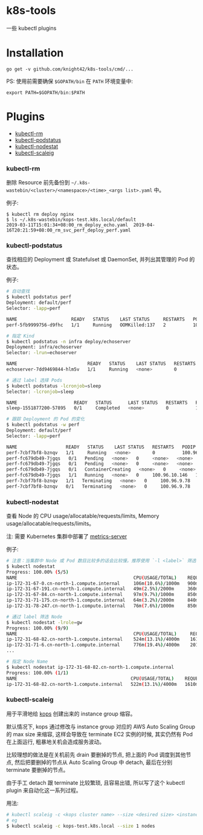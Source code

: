 # k8s-tools

一些 kubectl plugins

# Installation
```
go get -v github.com/knight42/k8s-tools/cmd/...
```

PS: 使用前需要确保 `$GOPATH/bin` 在 `PATH` 环境变量中:
```
export PATH=$GOPATH/bin:$PATH
```

# Plugins
* [kubectl-rm](#kubectl-rm)
* [kubectl-podstatus](#kubectl-podstatus)
* [kubectl-nodestat](#kubectl-nodestat)
* [kubectl-scaleig](#kubectl-scaleig)

### kubectl-rm
删除 Resource 前先备份到 `~/.k8s-wastebin/<cluster>/<namespace>/<time>_<args list>.yaml` 中。

例子:
```
$ kubectl rm deploy nginx
$ ls ~/.k8s-wastebin/kops-test.k8s.local/default
2019-03-11T15:01:34+08:00_rm_deploy_echo.yaml  2019-04-16T20:21:59+08:00_rm_svc_perf_deploy_perf.yaml
```

### kubectl-podstatus
查找相应的 Deployment 或 Statefulset 或 DaemonSet, 并列出其管理的 Pod 的状态。

例子:
```sh
# 自动查找
$ kubectl podstatus perf
Deployment: default/perf
Selector: -lapp=perf

NAME                    READY   STATUS    LAST STATUS     RESTARTS   PODIP           HOSTIP         NODE                                          AGE
perf-5fb9999756-d9fhc   1/1     Running   OOMKilled:137   2          100.96.25.224   172.31.77.41   ip-172-31-77-41.cn-north-1.compute.internal   5d
```

```sh
# 指定 Kind
$ kubectl podstatus -n infra deploy/echoserver
Deployment: infra/echoserver
Selector: -lrun=echoserver

NAME                          READY   STATUS    LAST STATUS   RESTARTS   PODIP           HOSTIP          NODE                                           AGE
echoserver-7dd9469844-hlm5v   1/1     Running   <none>        0          100.96.10.195   172.31.70.116   ip-172-31-70-116.cn-north-1.compute.internal   7d
```

```sh
# 通过 label 选择 Pods
$ kubectl podstatus -lcronjob=sleep
Selector: -lcronjob=sleep

NAME                     READY   STATUS      LAST STATUS   RESTARTS   PODIP           HOSTIP          NODE                                           AGE
sleep-1551877200-57895   0/1     Completed   <none>        0          100.96.18.190   172.31.64.115   ip-172-31-64-115.cn-north-1.compute.internal   1d
```

```sh
# 跟踪 Deployment 的 Pod 的变化
$ kubectl podstatus -w perf
Deployment: default/perf
Selector: -lapp=perf

NAME                  READY   STATUS    LAST STATUS   RESTARTS   PODIP         HOSTIP         NODE                                          AGE
perf-7cbf7bf8-bznqv   1/1     Running   <none>        0          100.96.9.78   172.31.74.30   ip-172-31-74-30.cn-north-1.compute.internal   22d
perf-fc679db49-7jgqs   0/1   Pending   <none>   0     <none>   <none>   <none>   <none>
perf-fc679db49-7jgqs   0/1   Pending   <none>   0     <none>   <none>   ip-172-31-74-18.cn-north-1.compute.internal   <none>
perf-fc679db49-7jgqs   0/1   ContainerCreating   <none>   0     <none>   172.31.74.18   ip-172-31-74-18.cn-north-1.compute.internal   0s
perf-fc679db49-7jgqs   1/1   Running   <none>   0     100.96.10.146   172.31.74.18   ip-172-31-74-18.cn-north-1.compute.internal   11s
perf-7cbf7bf8-bznqv   1/1   Terminating   <none>   0     100.96.9.78   172.31.74.30   ip-172-31-74-30.cn-north-1.compute.internal   22d
perf-7cbf7bf8-bznqv   0/1   Terminating   <none>   0     100.96.9.78   172.31.74.30   ip-172-31-74-30.cn-north-1.compute.internal   22d
```

### kubectl-nodestat
查看 Node 的 CPU usage/allocatable/requests/limits, Memory usage/allocatable/requests/limits。

注: 需要 Kubernetes 集群中部署了 [metrics-server](https://github.com/kubernetes-incubator/metrics-server)

例子:
```sh
# 注意：当集群中 Node 或 Pod 数目比较多的话会比较慢。推荐使用 `-l <label>` 筛选 Node 或者指定 Node Name
$ kubectl nodestat
Progress: 100.00% (5/5)
NAME                                           CPU(USAGE/TOTAL)    REQUESTS/LIMITS           MEMORY(USAGE/TOTAL)    REQUESTS/LIMITS
ip-172-31-67-0.cn-north-1.compute.internal     106m(10.6%)/1000m   900m(90.0%)/0m(0.0%)      1930Mi(52.6%)/3666Mi   150Mi(4.1%)/100Mi(2.7%)
ip-172-31-67-191.cn-north-1.compute.internal   49m(2.5%)/2000m     360m(18.0%)/250m(12.5%)   2426Mi(63.0%)/3854Mi   130Mi(3.4%)/230Mi(6.0%)
ip-172-31-67-84.cn-north-1.compute.internal    97m(9.7%)/1000m     850m(85.0%)/0m(0.0%)      1814Mi(49.5%)/3666Mi   100Mi(2.7%)/100Mi(2.7%)
ip-172-31-71-175.cn-north-1.compute.internal   64m(3.2%)/2000m     840m(42.0%)/0m(0.0%)      2477Mi(64.3%)/3854Mi   330Mi(8.6%)/440Mi(11.4%)
ip-172-31-78-247.cn-north-1.compute.internal   76m(7.6%)/1000m     850m(85.0%)/0m(0.0%)      1892Mi(51.6%)/3666Mi   100Mi(2.7%)/100Mi(2.7%)
```

```sh
# 通过 label 筛选 Node
$ kubectl nodestat -lrole=gw
Progress: 100.00% (9/9)
NAME                                           CPU(USAGE/TOTAL)     REQUESTS/LIMITS              MEMORY(USAGE/TOTAL)    REQUESTS/LIMITS
ip-172-31-68-82.cn-north-1.compute.internal    524m(13.1%)/4000m    1610m(40.2%)/4100m(102.5%)   5281Mi(71.5%)/7382Mi   1148Mi(15.6%)/2843Mi(38.5%)
ip-172-31-71-6.cn-north-1.compute.internal     776m(19.4%)/4000m    2010m(50.2%)/5100m(127.5%)   5074Mi(68.7%)/7382Mi   748Mi(10.1%)/2543Mi(34.4%)
...
```

```sh
# 指定 Node Name
$ kubectl nodestat ip-172-31-68-82.cn-north-1.compute.internal
Progress: 100.00% (1/1)
NAME                                          CPU(USAGE/TOTAL)    REQUESTS/LIMITS              MEMORY(USAGE/TOTAL)    REQUESTS/LIMITS
ip-172-31-68-82.cn-north-1.compute.internal   522m(13.1%)/4000m   1610m(40.2%)/4100m(102.5%)   5280Mi(71.5%)/7382Mi   1148Mi(15.6%)/2843Mi(38.5%)
```

### kubectl-scaleig
用于平滑地给 [kops](https://github.com/kubernetes/kops) 创建出来的 instance group 缩容。

默认情况下, kops 通过修改与 instance group 对应的 AWS Auto Scaling Group 的 max size 来缩容, 这样会导致在 terminate EC2 实例的时候, 其实仍然有 Pod 在上面运行, 粗暴地关机会造成服务波动。

比较理想的做法是在关机前先 drain 要删掉的节点, 把上面的 Pod 调度到其他节点, 然后把要删掉的节点从 Auto Scaling Group 中 detach, 最后在分别 terminate 要删掉的节点。

由于手工 detach 跟 terminate 比较繁琐, 且容易出错, 所以写了这个 kubectl plugin 来自动化这一系列过程。

用法:
```sh
# kubectl scaleig -c <kops cluster name> --size <desired size> <instance group name>
# eg
$ kubectl scaleig -c kops-test.k8s.local --size 1 nodes
```
